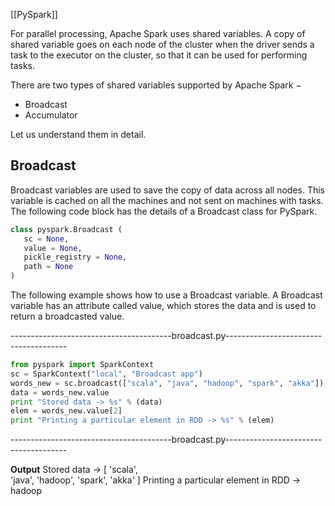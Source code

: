 [[PySpark]]

For parallel processing, Apache Spark uses shared variables. A copy of shared variable goes on each node of the cluster when the driver sends a task to the executor on the cluster, so that it can be used for performing tasks.

There are two types of shared variables supported by Apache Spark −

- Broadcast
- Accumulator

Let us understand them in detail.

## Broadcast

Broadcast variables are used to save the copy of data across all nodes. This variable is cached on all the machines and not sent on machines with tasks. The following code block has the details of a Broadcast class for PySpark.

```python
class pyspark.Broadcast (
   sc = None, 
   value = None, 
   pickle_registry = None, 
   path = None
)
```
The following example shows how to use a Broadcast variable. A Broadcast variable has an attribute called value, which stores the data and is used to return a broadcasted value.

----------------------------------------broadcast.py--------------------------------------
```python
from pyspark import SparkContext 
sc = SparkContext("local", "Broadcast app") 
words_new = sc.broadcast(["scala", "java", "hadoop", "spark", "akka"]) 
data = words_new.value 
print "Stored data -> %s" % (data) 
elem = words_new.value[2] 
print "Printing a particular element in RDD -> %s" % (elem)
```
----------------------------------------broadcast.py--------------------------------------

**Output**
Stored data -> [
   'scala',  
   'java', 
   'hadoop', 
   'spark', 
   'akka'
]
Printing a particular element in RDD -> hadoop